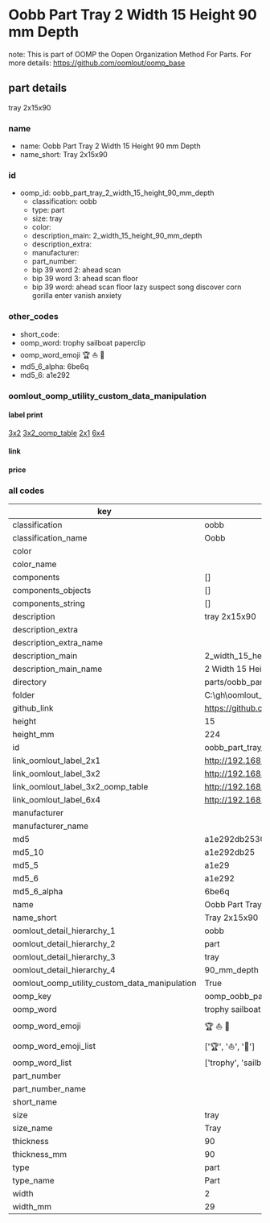 # Oobb Part Tray 2 Width 15 Height 90 mm Depth  

note: This is part of OOMP the Oopen Organization Method For Parts. For more details: https://github.com/oomlout/oomp_base

##  part details
  



tray 2x15x90



### name
* name: Oobb Part Tray 2 Width 15 Height 90 mm Depth
* name_short: Tray 2x15x90 
### id
* oomp_id: oobb_part_tray_2_width_15_height_90_mm_depth
  * classification: oobb
  * type: part
  * size: tray
  * color: 
  * description_main: 2_width_15_height_90_mm_depth
  * description_extra: 
  * manufacturer: 
  * part_number: 
  * bip 39 word 2: ahead scan
  * bip 39 word 3: ahead scan floor
  * bip 39 word: ahead scan floor lazy suspect song discover corn gorilla enter vanish anxiety

### other_codes
* short_code: 
* oomp_word: trophy sailboat paperclip
* oomp_word_emoji :trophy: :sailboat: :paperclip:
* md5_6_alpha: 6be6q
* md5_6: a1e292






### oomlout_oomp_utility_custom_data_manipulation
#### label print
[3x2](http://192.168.1.245:1112/?label=oomp%206be6q)
[3x2_oomp_table](http://192.168.1.108:1112/?label=oomp%206be6q)
[2x1](http://192.168.1.242:1112/?label=oomp%206be6q)
[6x4](http://192.168.1.55:1112/?label=oomp%206be6q)    

#### link

                              

#### price







### all codes 
| key | value |  
| --- | --- |  
| classification | oobb |  
| classification_name | Oobb |  
| color |  |  
| color_name |  |  
| components | [] |  
| components_objects | [] |  
| components_string | [] |  
| description | tray 2x15x90 |  
| description_extra |  |  
| description_extra_name |  |  
| description_main | 2_width_15_height_90_mm_depth |  
| description_main_name | 2 Width 15 Height 90 mm Depth |  
| directory | parts/oobb_part_tray_2_width_15_height_90_mm_depth |  
| folder | C:\gh\oomlout_oobb_version_4_generated_parts\parts\oobb_part_tray_2_width_15_height_90_mm_depth |  
| github_link | https://github.com/oomlout/oomlout_oomp_part_src/tree/main/parts/oobb_part_tray_2_width_15_height_90_mm_depth |  
| height | 15 |  
| height_mm | 224 |  
| id | oobb_part_tray_2_width_15_height_90_mm_depth |  
| link_oomlout_label_2x1 | http://192.168.1.242:1112/?label=oomp%206be6q |  
| link_oomlout_label_3x2 | http://192.168.1.245:1112/?label=oomp%206be6q |  
| link_oomlout_label_3x2_oomp_table | http://192.168.1.108:1112/?label=oomp%206be6q |  
| link_oomlout_label_6x4 | http://192.168.1.55:1112/?label=oomp%206be6q |  
| manufacturer |  |  
| manufacturer_name |  |  
| md5 | a1e292db253067df3ced67e6b2f00829 |  
| md5_10 | a1e292db25 |  
| md5_5 | a1e29 |  
| md5_6 | a1e292 |  
| md5_6_alpha | 6be6q |  
| name | Oobb Part Tray 2 Width 15 Height 90 mm Depth |  
| name_short | Tray 2x15x90  |  
| oomlout_detail_hierarchy_1 | oobb |  
| oomlout_detail_hierarchy_2 | part |  
| oomlout_detail_hierarchy_3 | tray |  
| oomlout_detail_hierarchy_4 | 90_mm_depth |  
| oomlout_oomp_utility_custom_data_manipulation | True |  
| oomp_key | oomp_oobb_part_tray_2_width_15_height_90_mm_depth |  
| oomp_word | trophy sailboat paperclip |  
| oomp_word_emoji | :trophy: :sailboat: :paperclip: |  
| oomp_word_emoji_list | [':trophy:', ':sailboat:', ':paperclip:'] |  
| oomp_word_list | ['trophy', 'sailboat', 'paperclip'] |  
| part_number |  |  
| part_number_name |  |  
| short_name |  |  
| size | tray |  
| size_name | Tray |  
| thickness | 90 |  
| thickness_mm | 90 |  
| type | part |  
| type_name | Part |  
| width | 2 |  
| width_mm | 29 |  
